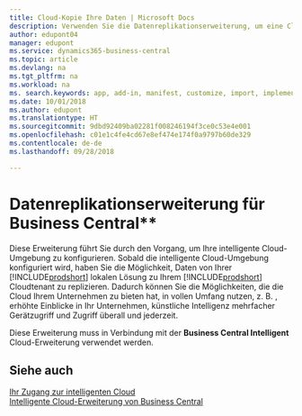 ```yaml
---
title: Cloud-Kopie Ihre Daten | Microsoft Docs
description: Verwenden Sie die Datenreplikationserweiterung, um eine Cloud-Kopie Ihrer Daten zu erstellen, sodass Sie mit der intelligente Cloud verbunden sind.
author: edupont04
manager: edupont
ms.service: dynamics365-business-central
ms.topic: article
ms.devlang: na
ms.tgt_pltfrm: na
ms.workload: na
ms. search.keywords: app, add-in, manifest, customize, import, implement
ms.date: 10/01/2018
ms.author: edupont
ms.translationtype: HT
ms.sourcegitcommit: 9dbd92409ba02281f008246194f3ce0c53e4e001
ms.openlocfilehash: c01e1c4fe4cd67e8ef474e174f0a9797b60de329
ms.contentlocale: de-de
ms.lasthandoff: 09/28/2018

---
```


# <a name="business-central-data-replication-extension"></a>Datenreplikationserweiterung für Business Central**

Diese Erweiterung führt Sie durch den Vorgang, um Ihre intelligente Cloud-Umgebung zu konfigurieren.  Sobald die intelligente Cloud-Umgebung konfiguriert wird, haben Sie die Möglichkeit, Daten von Ihrer [!INCLUDE[prodshort](includes/prodshort.md)] lokalen Lösung zu Ihrem [!INCLUDE[prodshort](includes/prodshort.md)] Cloudtenant zu replizieren.  Dadurch können Sie die Möglichkeiten, die die Cloud Ihrem Unternehmen zu bieten hat, in vollen Umfang nutzen, z. B. , erhöhte Einblicke in Ihr Unternehmen, künstliche Intelligenz mehrfacher Gerätzugriff und Zugriff überall und jederzeit.

Diese Erweiterung muss in Verbindung mit der **Business Central Intelligent** Cloud-Erweiterung verwendet werden.

## <a name="see-also"></a>Siehe auch

[Ihr Zugang zur intelligenten Cloud](about-intelligent-cloud.md)  
[Intelligente Cloud-Erweiterung von Business Central](ui-extensions-intelligent-cloud.md)  

